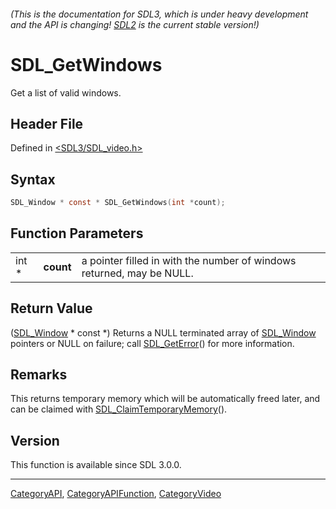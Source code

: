 ###### (This is the documentation for SDL3, which is under heavy development and the API is changing! [SDL2](https://wiki.libsdl.org/SDL2/) is the current stable version!)
# SDL_GetWindows

Get a list of valid windows.

## Header File

Defined in [<SDL3/SDL_video.h>](https://github.com/libsdl-org/SDL/blob/main/include/SDL3/SDL_video.h)

## Syntax

```c
SDL_Window * const * SDL_GetWindows(int *count);
```

## Function Parameters

|       |           |                                                                       |
| ----- | --------- | --------------------------------------------------------------------- |
| int * | **count** | a pointer filled in with the number of windows returned, may be NULL. |

## Return Value

([SDL_Window](SDL_Window) * const *) Returns a NULL terminated array of
[SDL_Window](SDL_Window) pointers or NULL on failure; call
[SDL_GetError](SDL_GetError)() for more information.

## Remarks

This returns temporary memory which will be automatically freed later, and
can be claimed with [SDL_ClaimTemporaryMemory](SDL_ClaimTemporaryMemory)().

## Version

This function is available since SDL 3.0.0.

----
[CategoryAPI](CategoryAPI), [CategoryAPIFunction](CategoryAPIFunction), [CategoryVideo](CategoryVideo)

